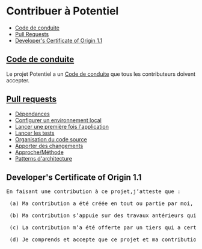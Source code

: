 # Contribuer à Potentiel

- [Code de conduite](#code-de-conduite)
- [Pull Requests](#pull-requests)
- [Developer's Certificate of Origin 1.1](#developers-certificate-of-origin)

## [Code de conduite](./CODE_OF_CONDUCT.md)

Le projet Potentiel a un
[Code de conduite](https://github.com/nodejs/admin/blob/HEAD/CODE_OF_CONDUCT.md)
que tous les contributeurs doivent accepter.

## [Pull requests](./docs/contributing/PULL_REQUESTS.md)

- [Dépendances](./docs/contributing/PULL_REQUESTS.md#dépendances)
- [Configurer un environnement local](./docs/contributing/PULL_REQUESTS.md#configurer-un-environnement-local)
- [Lancer une première fois l'application](./docs/contributing/PULL_REQUESTS.md#lancer-une-première-fois-lapplication)
- [Lancer les tests](./docs/contributing/PULL_REQUESTS.md#lancer-les-tests)
- [Organisation du code source](./docs/contributing/PULL_REQUESTS.md#organisation-du-code-source)
- [Apporter des changements](./docs/contributing/PULL_REQUESTS.md#apporter-des-changements)
- [Approche/Méthode](./docs/contributing/PULL_REQUESTS.md#approcheméthode)
- [Patterns d'architecture](./docs/contributing/PULL_REQUESTS.md#patterns-darchitecture)

## Developer's Certificate of Origin 1.1

<pre>
En faisant une contribution à ce projet,j’atteste que :

 (a) Ma contribution a été créée en tout ou partie par moi, et que j’ai le droit de la soumettre sous la licence applicable au projet; ou que

 (b) Ma contribution s’appuie sur des travaux antérieurs qui, à ma connaissance, sont couverts par une licence libre et que j’ai le droit sous cette licence de soumettre cette contribution avec mes modifications, créées en tout ou partie par moi, sous la licence applicable au projet; ou que

 (c) La contribution m’a été offerte par un tiers qui a certifié que les points (a), (b) ou © ont été respectés et que je n’ai pas modifié cette contribution.

 (d) Je comprends et accepte que ce projet et ma contribution sont publics, et qu’un enregistrement de cette contribution (comprenant également l’ensemble des informations à caractère personnel me concernant et notamment ma signature) soit attaché indéfiniment à ce projet et qu’il peut librement être rediffusé à des tiers conformément à la licence applicable au projet ou aux autres licences impliquées.
</pre>

